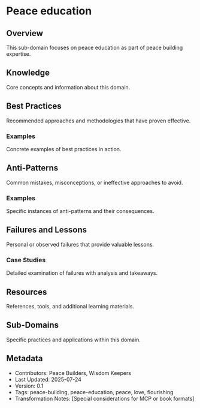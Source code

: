 # Peace education

## Overview
This sub-domain focuses on peace education as part of peace building expertise.

## Knowledge
Core concepts and information about this domain.

## Best Practices
Recommended approaches and methodologies that have proven effective.

### Examples
Concrete examples of best practices in action.

## Anti-Patterns
Common mistakes, misconceptions, or ineffective approaches to avoid.

### Examples
Specific instances of anti-patterns and their consequences.

## Failures and Lessons
Personal or observed failures that provide valuable lessons.

### Case Studies
Detailed examination of failures with analysis and takeaways.

## Resources
References, tools, and additional learning materials.

## Sub-Domains
Specific practices and applications within this domain.

## Metadata
- Contributors: Peace Builders, Wisdom Keepers
- Last Updated: 2025-07-24
- Version: 0.1
- Tags: peace-building, peace-education, peace, love, flourishing
- Transformation Notes: [Special considerations for MCP or book formats] 